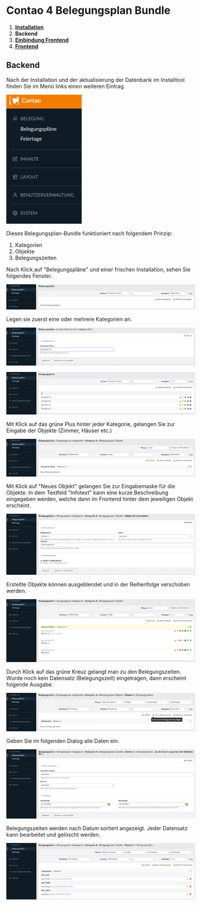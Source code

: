 # Contao 4 Belegungsplan Bundle

1. [**Installation**](installation.md)
2. **Backend**
3. [**Einbindung Frontend**](einbindung-frontend.md)
4. [**Frontend**](frontend.md)

## Backend

Nach der Installation und der aktualisierung der Datenbank im Installtool finden Sie im Menü links einen weiteren Eintrag.

![Neuer Menüeintrag](images/belegungsplan-bundle-1.png)

Dieses Belegungsplan-Bundle funktioniert nach folgendem Prinzip:
1. Kategorien
2. Objekte
3. Belegungszeiten

Nach Klick auf "Belegungspläne" und einer frischen Installation, sehen Sie folgendes Fenster.

![Leere Kategorien](images/belegungsplan-bundle-2.png)

Legen sie zuerst eine oder mehrere Kategorien an.

![Neue Kategorien erstellen](images/belegungsplan-bundle-3.png)

![Neue erstellte Kategorien](images/belegungsplan-bundle-4.png)

Mit Klick auf das grüne Plus hinter jeder Kategorie, gelangen Sie zur Eingabe der Objekte (Zimmer, Häuser etc.)

![Leere Objektliste](images/belegungsplan-bundle-5.png)

Mit Klick auf "Neues Objekt" gelangen Sie zur Eingabemaske für die Objekte.
In dem Textfeld "Infotext" kann eine kurze Beschreibung eingegeben werden, welche dann im Frontend hinter dem jeweiligen Objekt erscheint.

![Eingabemaske für die Objekte](images/belegungsplan-bundle-6.png)

Erstellte Objekte können ausgeblendet und in der Reihenfolge verschoben werden.

![Erstellte Objekte](images/belegungsplan-bundle-7.png)

Durch Klick auf das grüne Kreuz gelangt man zu den Belegungszeiten.
Wurde noch kein Datensatz (Belegungszeit) eingetragen, dann erscheint folgende Ausgabe.

![Leere Belegungszeittabelle](images/belegungsplan-bundle-8.png)

Geben Sie im folgenden Dialog alle Daten ein.

![Dialog Belegungszeit](images/belegungsplan-bundle-9.png)

Belegungszeiten werden nach Datum sortiert angezeigt. Jeder Datensatz kann bearbeitet und gelöscht werden.

![Dialog Belegungszeit](images/belegungsplan-bundle-10.png)
